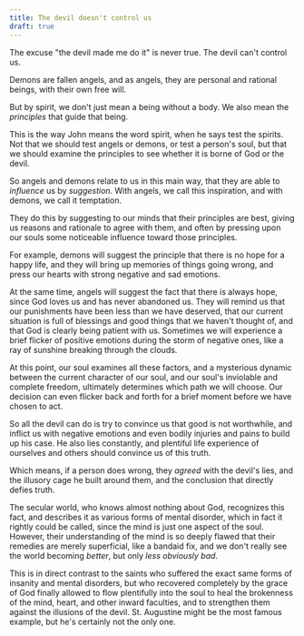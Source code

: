 ```yaml
---
title: The devil doesn't control us
draft: true
---
```


The excuse "the devil made me do it" is never true. The devil can't control us.

Demons are fallen angels, and as angels, they are personal and rational beings, with their own free will.

But by spirit, we don't just mean a being without a body. We also mean the *principles* that guide that being.

This is the way John means the word spirit, when he says test the spirits. Not that we should test angels or demons, or test a person's soul, but that we should examine the principles to see whether it is borne of God or the devil.

So angels and demons relate to us in this main way, that they are able to *influence* us by *suggestion*. With angels, we call this inspiration, and with demons, we call it temptation.

They do this by suggesting to our minds that their principles are best, giving us reasons and rationale to agree with them, and often by pressing upon our souls some noticeable influence toward those principles.

For example, demons will suggest the principle that there is no hope for a happy life, and they will bring up memories of things going wrong, and press our hearts with strong negative and sad emotions.

At the same time, angels will suggest the fact that there is always hope, since God loves us and has never abandoned us. They will remind us that our punishments have been less than we have deserved, that our current situation is full of blessings and good things that we haven't thought of, and that God is clearly being patient with us. Sometimes we will experience a brief flicker of positive emotions during the storm of negative ones, like a ray of sunshine breaking through the clouds.

At this point, our soul examines all these factors, and a mysterious dynamic between the current character of our soul, and our soul's inviolable and complete freedom, ultimately determines which path we will choose. Our decision can even flicker back and forth for a brief moment before we have chosen to act.

So all the devil can do is try to convince us that good is not worthwhile, and inflict us with negative emotions and even bodily injuries and pains to build up his case. He also lies constantly, and plentiful life experience of ourselves and others should convince us of this truth.

Which means, if a person does wrong, they *agreed* with the devil's lies, and the illusory cage he built around them, and the conclusion that directly defies truth.

The secular world, who knows almost nothing about God, recognizes this fact, and describes it as various forms of mental disorder, which in fact it rightly could be called, since the mind is just one aspect of the soul. However, their understanding of the mind is so deeply flawed that their remedies are merely superficial, like a bandaid fix, and we don't really see the world becoming *better*, but only *less obviously bad*.

This is in direct contrast to the saints who suffered the exact same forms of insanity and mental disorders, but who recovered completely by the grace of God finally allowed to flow plentifully into the soul to heal the brokenness of the mind, heart, and other inward faculties, and to strengthen them against the illusions of the devil. St. Augustine might be the most famous example, but he's certainly not the only one.
